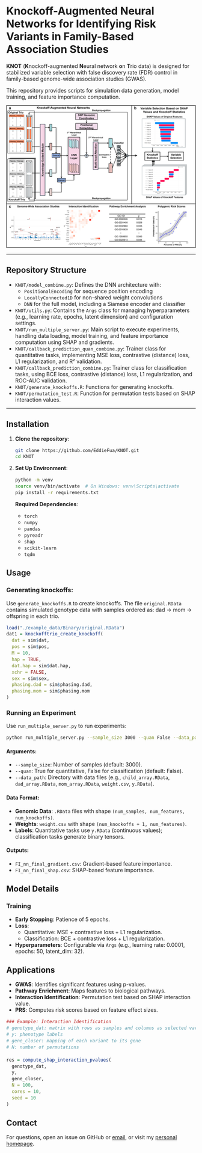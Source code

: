 # Knockoff-Augmented Neural Networks for Identifying Risk Variants in Family-Based Association Studies

**KNOT** (**K**nockoff-augmented **N**eural network **o**n **T**rio data) is designed for stabilized variable selection with false discovery rate (FDR) control in family-based genome-wide association studies (GWAS).

This repository provides scripts for simulation data generation, model training, and feature importance computation.

![Pipeline](figure/framework.jpg)

---

## Repository Structure

- `KNOT/model_combine.py`: Defines the DNN architecture with:
  - `PositionalEncoding` for sequence position encoding  
  - `LocallyConnected1D` for non-shared weight convolutions  
  - `DNN` for the full model, including a Siamese encoder and classifier  
- `KNOT/utils.py`: Contains the `Args` class for managing hyperparameters (e.g., learning rate, epochs, latent dimension) and configuration settings.  
- `KNOT/run_multiple_server.py`: Main script to execute experiments, handling data loading, model training, and feature importance computation using SHAP and gradients.  
- `KNOT/callback_prediction_quan_combine.py`: Trainer class for quantitative tasks, implementing MSE loss, contrastive (distance) loss, L1 regularization, and R² validation.  
- `KNOT/callback_prediction_combine.py`: Trainer class for classification tasks, using BCE loss, contrastive (distance) loss, L1 regularization, and ROC-AUC validation.  
- `KNOT/generate_knockoffs.R`: Functions for generating knockoffs.  
- `KNOT/permutation_test.R`: Function for permutation tests based on SHAP interaction values.  

---

## Installation

1. **Clone the repository**:

   ```bash
   git clone https://github.com/EddieFua/KNOT.git
   cd KNOT

2. **Set Up Environment**:

   ```bash
   python -m venv
   source venv/bin/activate  # On Windows: venv\Scripts\activate
   pip install -r requirements.txt
   ```

   **Required Dependencies**:

   - `torch`
   - `numpy`
   - `pandas`
   - `pyreadr`
   - `shap`
   - `scikit-learn`
   - `tqdm`

## Usage

### Generating knockoffs:
Use `generate_knockoffs.R` to create knockoffs.
The file `original.RData` contains simulated genotype data with samples ordered as: dad → mom → offspring in each trio.
```R
load("./example_data/Binary/original.RData")
dat1 = knockofftrio_create_knockoff(
  dat = sim$dat,
  pos = sim$pos,
  M = 10,
  hap = TRUE,
  dat.hap = sim$dat.hap,
  xchr = FALSE,
  sex = sim$sex,
  phasing.dad = sim$phasing.dad,
  phasing.mom = sim$phasing.mom
)
```


### Running an Experiment

Use `run_multiple_server.py` to run experiments:

```bash
python run_multiple_server.py --sample_size 3000 --quan False --data_path /path/to/data
```

#### Arguments:

- `--sample_size`: Number of samples (default: 3000).
- `--quan`: True for quantitative, False for classification (default: False).
- `--data_path`: Directory with data files (e.g., `child_array.RData`, `dad_array.RData`, `mom_array.RData`, `weight.csv`, `y.RData`).

#### Data Format:

- **Genomic Data**: `.RData` files with shape `(num_samples, num_features, num_knockoffs)`.
- **Weights**: `weight.csv` with shape `(num_knockoffs + 1, num_features)`.
- **Labels**: Quantitative tasks use `y.RData` (continuous values); classification tasks generate binary tensors.

#### Outputs:

- `FI_nn_final_gradient.csv`: Gradient-based feature importance.
- `FI_nn_final_shap.csv`: SHAP-based feature importance.

## Model Details

### Training

- **Early Stopping**: Patience of 5 epochs.
- **Loss**:
  - Quantitative: MSE + contrastive loss + L1 regularization.
  - Classification: BCE + contrastive loss + L1 regularization.
- **Hyperparameters**: Configurable via `Args` (e.g., learning rate: 0.0001, epochs: 50, latent_dim: 32).

## Applications

- **GWAS**: Identifies significant features using p-values.
- **Pathway Enrichment**: Maps features to biological pathways.
- **Interaction Identification**: Permutation test based on SHAP interaction value.
- **PRS**: Computes risk scores based on feature effect sizes.

```R
### Example: Interaction Identification
# genotype_dat: matrix with rows as samples and columns as selected variants
# y: phenotype labels
# gene_closer: mapping of each variant to its gene
# N: number of permutations

res = compute_shap_interaction_pvalues(
  genotype_dat,
  y,
  gene_closer,
  N = 100,
  cores = 10,
  seed = 10
)
```

## Contact

For questions, open an issue on GitHub or [email](yinghao.fu@my.cityu.edu.hk), or visit my [personal homepage](https://eddiefua.github.io/).
